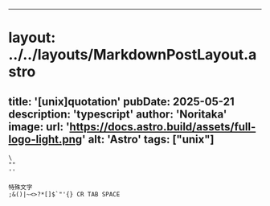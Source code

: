 
---
# layout: ../../layouts/MarkdownPostLayout.astro
title: '[unix]quotation'
pubDate: 2025-05-21
description: 'typescript'
author: 'Noritaka'
image:
    url: 'https://docs.astro.build/assets/full-logo-light.png'
    alt: 'Astro'
tags: ["unix"]
---



```
\
""
''

特殊文字
;&()|~<>?*[]$`"'{} CR TAB SPACE


```
